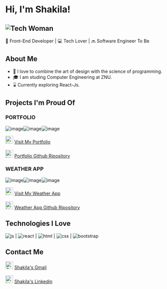 # Hi, I'm Shakila! 
![Tech Woman](https://img.icons8.com/external-flat-wichaiwi/64/000000/external-designer-gig-economy-flat-wichaiwi.png) 
-
🚀 Front-End Developer | 💻 Tech Lover | 🔜 Software Engineer To Be

## About Me

- 🎨 I love to combine the art of design with the science of programming.
- 🎓 I am studing Computer Engineering at ZNU.
- ⌛ Currently exploring React-Js.

## Projects I'm Proud Of

### PORTFOLIO 
![image](https://github.com/Shackila/Shackila/assets/105964124/e778ee55-7466-46f2-9fbc-f87106f4b25f)![image](https://github.com/Shackila/Shackila/assets/105964124/8f342001-8ee7-42e2-9744-5df63c8264d7)![image](https://github.com/Shackila/Shackila/assets/105964124/001de5d4-023d-4df5-b67f-3c41ffbf39b8)
<div>
  <img src="https://github.com/Shackila/Shackila/assets/105964124/b8ccd9b2-a103-4d4c-88ab-470bb7be3cb0" alt="Link Icon" width="24" height="24">
  <a href="https://tubular-narwhal-219d42.netlify.app/" target="_blank">
  Visit My Portfolio
</a>
  </div>
<br/>
<div>
  <img src="https://github.com/Shackila/Shackila/assets/105964124/310e1e09-217c-4ac6-bb23-6b19f9d7b6cd" alt="Link Icon" width="24" height="24">
  <a href="https://github.com/Shackila/portfolio" target="_blank">
  Portfolio Github Ripository
</a>
  </div>

### WEATHER APP
![image](https://github.com/Shackila/Shackila/assets/105964124/e778ee55-7466-46f2-9fbc-f87106f4b25f)![image](https://github.com/Shackila/Shackila/assets/105964124/8f342001-8ee7-42e2-9744-5df63c8264d7)![image](https://github.com/Shackila/Shackila/assets/105964124/001de5d4-023d-4df5-b67f-3c41ffbf39b8)
<div>
   <img src="https://github.com/Shackila/Shackila/assets/105964124/b8ccd9b2-a103-4d4c-88ab-470bb7be3cb0" alt="Link Icon" width="24" height="24">
   <a href="https://regal-kitten-46db67.netlify.app/" target="_blank">
   Visit My Weather App
</a>
  </div>
<br/>
<div>
  <img src="https://github.com/Shackila/Shackila/assets/105964124/310e1e09-217c-4ac6-bb23-6b19f9d7b6cd" alt="Link Icon" width="24" height="24">
  <a href="https://github.com/Shackila/semi-advanced-weather-app" target="_blank">
  Weather App Github Ripository
</a>
  </div>
  
## Technologies I Love

  ![js](https://github.com/Shackila/Shackila/assets/105964124/cf9a0970-6736-4f6f-bcc2-8632267ce703)
| ![react](https://github.com/Shackila/Shackila/assets/105964124/fe52203a-60e7-4c5b-b98a-76001bc11ddb)
| ![html](https://github.com/Shackila/Shackila/assets/105964124/43f18783-bfa7-4cdb-92f4-44e0eae7ec32)
| ![css](https://github.com/Shackila/Shackila/assets/105964124/2d060331-46cf-4a6b-b934-19be3df78a17)
| ![bootstrap](https://github.com/Shackila/Shackila/assets/105964124/47dcce29-f47b-42b1-a100-2da769ea34cf)





## Contact Me

  <div>
  <img src="https://github.com/Shackila/Shackila/assets/105964124/62ce87de-05d8-4a03-bcc6-f9a15fc50e0b" alt="Gmail Icon" width="24" height="24">
    <a href="mvd.shakila@gmail.com" target="_blank">
 Shakila's Gmail
      </a>
    </div>

<br/>
<div>
  <img src="https://github.com/Shackila/Shackila/assets/105964124/c20fb34e-1b5f-46f9-8629-5e2dd4546f0d" alt="LinkedIn Icon" width="24" height="24">
  <a href="https://www.linkedin.com/in/shakila-movahed" target="_blank">
  Shakila's Linkedin
</a>
</div>
